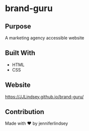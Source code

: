 # brand-guru



## Purpose
A marketing agency accessible website

## Built With
* HTML
* CSS

## Website
https://JJLindsey.github.io/brand-guru/

## Contribution
Made with ❤️ by jenniferlindsey
